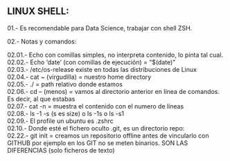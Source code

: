 ## LINUX SHELL:   

01.- Es recomendable para Data Science, trabajar con shell ZSH.  


02.- Notas y comandos:   

02.01.- Echo con comillas simples, no interpreta contenido, lo pinta tal cual.   
02.02.- Echo ‘date’ (con comillas de ejecución) = “$(date)”   
02.03.- /etc/os-release existe en todas las distribuciones de Linux  
02.04.- cat ~  (virgudilla) = nuestro home directory  
02.05.- ./ = path relativo donde estamos  
02.06.- cd – (menos) = vamos al directorio anterior en línea de comandos. Es decir, al que estabas  
02.07.- cat -n = muestra el contenido con el numero de líneas  
02.08.- ls -1 -s (s es size) o ls -1s o ls -s1  
02.09.- El profile un ubuntu es .zshrc  
02.10.- Donde esté el fichero oculto .git, es un directorio repo:  
02.22.- git init <nombre> = creamos un repositorio offline antes de vincularlo con GITHUB por ejemplo
en los GIT no se meten binarios. SON LAS DIFERENCIAS (solo ficheros de texto)


